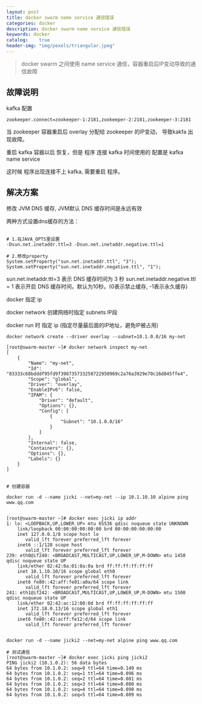 ```yaml
---
layout: post
title: docker swarm name service 通信错误
categories: docker
description: docker swarm name service 通信错误
keywords: docker
catalog:    true
header-img: "img/pexels/triangular.jpeg"
---
```



> docker swarm 之间使用 name service 通信，容器重启后IP变动导致的通信故障

## 故障说明

kafka 配置

```
zookeeper.connect=zookeeper-1:2181,zookeeper-2:2181,zookeeper-3:2181
```

当 zookeeper 容器重启后 overlay 分配给 zookeeper 的IP变动， 导致kakfa 出现故障。

重启 kafka 容器以后 恢复，但是 程序 连接 kafka 时间使用的 配置是 kafka name service

这时候 程序出现连接不上 kafka, 需要重启 程序。


## 解决方案


修改 JVM DNS 缓存, JVM默认 DNS 缓存时间是永远有效


两种方式设置dns缓存的方法：

```

# 1.在JAVA_OPTS里设置
-Dsun.net.inetaddr.ttl=3 -Dsun.net.inetaddr.negative.ttl=1

# 2.修改property
System.setProperty("sun.net.inetaddr.ttl", "3");
System.setProperty("sun.net.inetaddr.negative.ttl", "1");
```

sun.net.inetaddr.ttl=3  表示 DNS 缓存时间为 3 秒
sun.net.inetaddr.negative.ttl = 1 表示开启 DNS 缓存时间，默认为10秒。(0表示禁止缓存, -1表示永久缓存)




docker 指定 ip

docker network 创建网络时指定 subnets IP段

docker run 时 指定 ip (指定尽量最后面的IP地址，避免IP被占用)


```
docker network create --driver overlay --subnet=10.1.0.0/16 my-net

[root@swarm-master ~]# docker network inspect my-net
[
    {
        "Name": "my-net",
        "Id": "83333c68bdddf95fd9f398735733258722950969c2a76a3929e70c16d845ffe4",
        "Scope": "global",
        "Driver": "overlay",
        "EnableIPv6": false,
        "IPAM": {
            "Driver": "default",
            "Options": {},
            "Config": [
                {
                    "Subnet": "10.1.0.0/16"
                }
            ]
        },
        "Internal": false,
        "Containers": {},
        "Options": {},
        "Labels": {}
    }
]


# 创建容器

docker run -d --name jicki --net=my-net --ip 10.1.10.10 alpine ping www.qq.com


[root@swarm-master ~]# docker exec jicki ip addr
1: lo: <LOOPBACK,UP,LOWER_UP> mtu 65536 qdisc noqueue state UNKNOWN 
    link/loopback 00:00:00:00:00:00 brd 00:00:00:00:00:00
    inet 127.0.0.1/8 scope host lo
       valid_lft forever preferred_lft forever
    inet6 ::1/128 scope host 
       valid_lft forever preferred_lft forever
239: eth0@if240: <BROADCAST,MULTICAST,UP,LOWER_UP,M-DOWN> mtu 1450 qdisc noqueue state UP 
    link/ether 02:42:0a:01:0a:0a brd ff:ff:ff:ff:ff:ff
    inet 10.1.10.10/16 scope global eth0
       valid_lft forever preferred_lft forever
    inet6 fe80::42:aff:fe01:a0a/64 scope link 
       valid_lft forever preferred_lft forever
241: eth1@if242: <BROADCAST,MULTICAST,UP,LOWER_UP,M-DOWN> mtu 1500 qdisc noqueue state UP 
    link/ether 02:42:ac:12:00:0d brd ff:ff:ff:ff:ff:ff
    inet 172.18.0.13/16 scope global eth1
       valid_lft forever preferred_lft forever
    inet6 fe80::42:acff:fe12:d/64 scope link 
       valid_lft forever preferred_lft forever
	   

docker run -d --name jicki2 --net=my-net alpine ping www.qq.com

# 测试通信
[root@swarm-master ~]# docker exec jicki ping jicki2
PING jicki2 (10.1.0.2): 56 data bytes
64 bytes from 10.1.0.2: seq=0 ttl=64 time=0.149 ms
64 bytes from 10.1.0.2: seq=1 ttl=64 time=0.096 ms
64 bytes from 10.1.0.2: seq=2 ttl=64 time=0.081 ms
64 bytes from 10.1.0.2: seq=3 ttl=64 time=0.080 ms
64 bytes from 10.1.0.2: seq=4 ttl=64 time=0.090 ms
64 bytes from 10.1.0.2: seq=5 ttl=64 time=0.089 ms
```